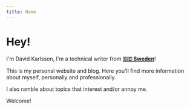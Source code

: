 ```yaml
---
title: Home
---
```


# Hey!

I'm David Karlsson, I'm a technical writer from **[🇸🇪 Sweden](https://en.wikipedia.org/wiki/Sweden)**!

This is my personal website and blog. Here you'll find more information about myself, personally and professionally.

I also ramble about topics that interest and/or annoy me.

Welcome!
